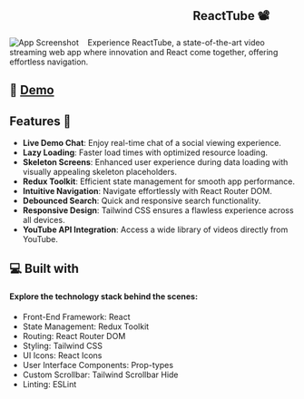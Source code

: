 
## &nbsp;&nbsp;&nbsp;&nbsp;&nbsp;&nbsp;&nbsp;&nbsp;&nbsp;&nbsp;&nbsp;&nbsp;&nbsp;&nbsp;&nbsp;&nbsp;&nbsp;&nbsp;&nbsp;&nbsp;&nbsp;&nbsp;&nbsp;&nbsp;&nbsp;&nbsp;&nbsp;&nbsp;&nbsp;&nbsp;&nbsp;&nbsp;&nbsp;&nbsp;&nbsp;&nbsp;&nbsp;&nbsp;&nbsp;&nbsp;&nbsp;&nbsp;&nbsp;&nbsp;&nbsp;&nbsp;&nbsp;&nbsp;&nbsp;&nbsp;&nbsp;&nbsp;&nbsp;&nbsp;&nbsp;&nbsp;&nbsp;&nbsp;&nbsp;&nbsp;&nbsp;&nbsp;&nbsp;&nbsp;&nbsp;ReactTube 📽️
![App Screenshot](https://github.com/user-attachments/assets/ac4edb10-f6fd-4720-b7d9-34aca6338687)
&nbsp;&nbsp;&nbsp;Experience ReactTube, a state-of-the-art video streaming web app where innovation and React come together, offering effortless navigation.

## 🚀 [Demo](https://reactube-rakesh.netlify.app/)
## Features 🌟

- **Live Demo Chat**: Enjoy real-time chat of a social viewing experience.  
- **Lazy Loading**: Faster load times with optimized resource loading.  
- **Skeleton Screens**: Enhanced user experience during data loading with visually appealing skeleton placeholders. 
- **Redux Toolkit**: Efficient state management for smooth app performance.  
- **Intuitive Navigation**: Navigate effortlessly with React Router DOM.  
- **Debounced Search**: Quick and responsive search functionality.  
- **Responsive Design**: Tailwind CSS ensures a flawless experience across all devices.  
- **YouTube API Integration**: Access a wide library of videos directly from YouTube.

## 💻 Built with
#### Explore the technology stack behind the scenes:

 - Front-End Framework: React
 - State Management: Redux Toolkit
 - Routing: React Router DOM
 - Styling: Tailwind CSS
 - UI Icons: React Icons
 - User Interface Components: Prop-types
 - Custom Scrollbar: Tailwind Scrollbar Hide
 - Linting: ESLint

